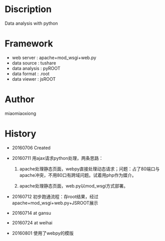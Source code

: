 # Discription
Data analysis with python
# Framework
* web server : apache+mod_wsgi+web.py
* data source : tushare
* data analysis : pyROOT
* data format : .root
* data viewer : jsROOT

# Author
miaomiaoxiong
# History
* 20160706 Created

* 20160711 用ajax请求python处理，两条思路：

	1. apache处理静态页面，webpy直接处理动态请求；问题：占了80端口与apache冲突，不用80口有跨域问题。试着用php作为媒介。

	2. apache处理静态页面，web.py以mod_wsgi方式部署。

* 20160712 初步跑通流程：存root结果，经过apache+mod_wsgi+web.py+JSROOT展示
* 20160714 at gansu
* 20160724 at weihai
* 20160801 使用了webpy的模版
